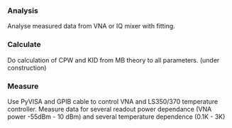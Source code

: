 ### Analysis
Analyse measured data from VNA or IQ mixer with fitting.

### Calculate
Do calculation of CPW and KID from MB theory to all parameters. (under construction)

### Measure
Use PyVISA and GPIB cable to control VNA and LS350/370 temperature controller.
Measure data for several readout power dependance (VNA power -55dBm - 10 dBm) and several temperature dependence (0.1K - 3K)

